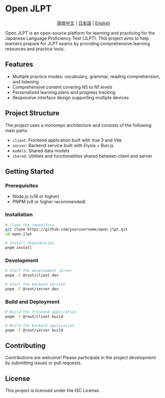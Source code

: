 # Open JLPT

<p align="center">
  <a href="README.zh.md">简体中文</a> |
  <a href="README.ja.md">日本語</a> |
  <a href="README.en.md">English</a>
</p>

Open JLPT is an open-source platform for learning and practicing for the Japanese Language Proficiency Test (JLPT). This project aims to help learners prepare for JLPT exams by providing comprehensive learning resources and practice tools.

## Features

- Multiple practice modes: vocabulary, grammar, reading comprehension, and listening
- Comprehensive content covering N5 to N1 levels
- Personalized learning plans and progress tracking
- Responsive interface design supporting multiple devices

## Project Structure

The project uses a monorepo architecture and consists of the following main parts:

- `client`: Frontend application built with Vue 3 and Vite
- `server`: Backend service built with Elysia + Bun.js
- `models`: Shared data models
- `shared`: Utilities and functionalities shared between client and server

## Getting Started

### Prerequisites

- Node.js (v18 or higher)
- PNPM (v8 or higher recommended)

### Installation

```bash
# Clone the repository
git clone https://github.com/yourusername/open-jlpt.git
cd open-jlpt

# Install dependencies
pnpm install
```

### Development

```bash
# Start the development server
pnpm -F @root/client dev

# Start the backend service
pnpm -F @root/server dev
```

### Build and Deployment

```bash
# Build the frontend application
pnpm -F @root/client build

# Build the backend application
pnpm -F @root/server build
```

## Contributing

Contributions are welcome! Please participate in the project development by submitting issues or pull requests.

## License

This project is licensed under the ISC License.
